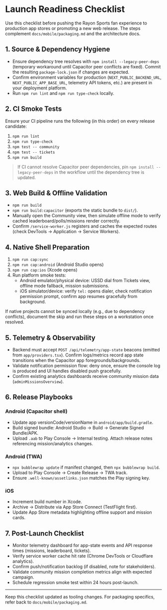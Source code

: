 # Launch Readiness Checklist

Use this checklist before pushing the Rayon Sports fan experience to production app stores or promoting a new web release. The steps complement `docs/mobile/packaging.md` and the architecture docs.

## 1. Source & Dependency Hygiene
- Ensure dependency tree resolves with `npm install --legacy-peer-deps` (temporary workaround until Capacitor peer conflicts are fixed). Commit the resulting `package-lock.json` if changes are expected.
- Confirm environment variables for production (`NEXT_PUBLIC_BACKEND_URL`, `NEXT_PUBLIC_APP_BASE_URL`, telemetry API tokens, etc.) are present in your deployment platform.
- Run `npm run lint` and `npm run type-check` locally.

## 2. CI Smoke Tests
Ensure your CI pipeline runs the following (in this order) on every release candidate:
1. `npm run lint`
2. `npm run type-check`
3. `npm test -- community`
4. `npm test -- tickets`
5. `npm run build`

> If CI cannot resolve Capacitor peer dependencies, pin `npm install --legacy-peer-deps` in the workflow until the dependency tree is updated.

## 3. Web Build & Offline Validation
- `npm run build`
- `npm run build:capacitor` (exports the static bundle to `dist/`).
- Manually open the Community view, then simulate offline mode to verify cached leaderboard/polls/missions render correctly.
- Confirm `/service-worker.js` registers and caches the expected routes (check DevTools → Application → Service Workers).

## 4. Native Shell Preparation
1. `npm run cap:sync`
2. `npm run cap:android` (Android Studio opens)
3. `npm run cap:ios` (Xcode opens)
4. Run platform smoke tests:
   - Android emulator/physical device: USSD dial from Tickets view, offline mode fallback, mission submissions.
   - iOS simulator/device: verify `tel:` opens dialer, check notification permission prompt, confirm app resumes gracefully from background.

If native projects cannot be synced locally (e.g., due to dependency conflicts), document the skip and run these steps on a workstation once resolved.

## 5. Telemetry & Observability
- Backend must accept `POST /api/telemetry/app-state` beacons (emitted from `app/providers.tsx`). Confirm logs/metrics record app state transitions when the Capacitor app foregrounds/backgrounds.
- Validate notification permission flow: deny once, ensure the console log is produced and UI handles disabled push gracefully.
- Confirm existing analytics dashboards receive community mission data (`adminMissionsOverview`).

## 6. Release Playbooks
### Android (Capacitor shell)
- Update app versionCode/versionName in `android/app/build.gradle`.
- Build signed bundle: Android Studio → Build → Generate Signed Bundle/APK.
- Upload `.aab` to Play Console → Internal testing. Attach release notes referencing mission/analytics changes.

### Android (TWA)
- `npx bubblewrap update` if manifest changed, then `npx bubblewrap build`.
- Upload to Play Console → Create Release → TWA track.
- Ensure `.well-known/assetlinks.json` matches the Play signing key.

### iOS
- Increment build number in Xcode.
- Archive → Distribute via App Store Connect (TestFlight first).
- Update App Store metadata highlighting offline support and mission cards.

## 7. Post-Launch Checklist
- Monitor telemetry dashboard for app-state events and API response times (missions, leaderboard, tickets).
- Verify service worker cache hit rate (Chrome DevTools or Cloudflare analytics).
- Confirm push/notification backlog (if disabled, note for stakeholders).
- Validate community mission completion metrics align with expected campaign.
- Schedule regression smoke test within 24 hours post-launch.

---
Keep this checklist updated as tooling changes. For packaging specifics, refer back to `docs/mobile/packaging.md`.
